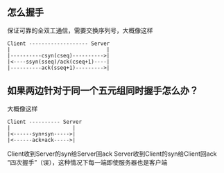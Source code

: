 ## 怎么握手
保证可靠的全双工通信，需要交换序列号，大概像这样
```
Client ------------------- Server
|                               |
|----------csyn(cseq)---------->|
|<----ssyn(sseq)/ack(cseq+1)----|
|----------ack(sseq+1)--------->|
```


## 如果两边针对于同一个五元组同时握手怎么办？
大概像这样
```
Client ---------- Server
|                    |
|<------syn+syn----->|
|<------ack+ack----->|
```
Client收到Server的syn给Server回ack
Server收到Client的syn给Client回ack
“四次握手”（误），这种情况下每一端即使服务器也是客户端
```
